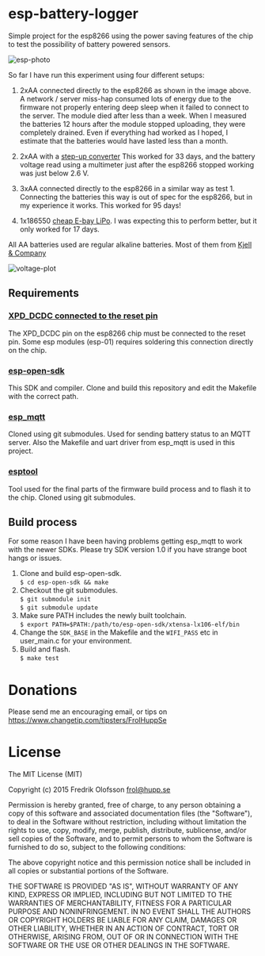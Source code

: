 esp-battery-logger
==================
Simple project for the esp8266 using the power saving features of the
chip to test the possibility of battery powered sensors.

![esp-photo](https://pbs.twimg.com/media/B_P5WMMUoAMHy9B.jpg:large)

So far I have run this experiment using four different setups:

1. 2xAA connected directly to the esp8266 as shown in the image above.
   A network / server miss-hap consumed lots of energy due to the
   firmware not properly entering deep sleep when it failed to connect
   to the server.  The module died after less than a week. When I
   measured the batteries 12 hours after the module stopped uploading,
   they were completely drained.  Even if everything had worked as I
   hoped, I estimate that the batteries would have lasted less than a
   month.

2. 2xAA with a [step-up converter](http://www.ebay.com/itm/mini-DC-DC-0-8-3-3V-to-DC-3-3V-Step-UP-Boost-Power-Module-For-Breadboard-Arduino-/281556288481?hash=item418e1003e1)
   This worked for 33 days, and the battery voltage read using a
   multimeter just after the esp8266 stopped working was just below
   2.6 V.

3. 3xAA connected directly to the esp8266 in a similar way as test 1.
   Connecting the batteries this way is out of spec for the esp8266,
   but in my experience it works.  This worked for 95 days!

4. 1x186550 [cheap E-bay LiPo](http://www.ebay.com/itm/2x-UltraFire-18650-6000mAh-Li-Ion-Rechargeable-3-7V-Battery-For-Torch-Flashlight-/381196017618?hash=item58c10d9fd2).
   I was expecting this to perform better, but it only worked for 17
   days.

All AA batteries used are regular alkaline batteries. Most of them
from [Kjell & Company](http://www.kjell.com/sortiment/el/batterier/alkaliska/kjell-company-aa-batterier-%28lr6%29-20-pack-p32301)

![voltage-plot](https://i.imgur.com/Jwh15rC.png)

Requirements
------------
### [XPD_DCDC connected to the reset pin](http://hackaday.com/2015/02/08/hack-allows-esp-01-to-go-to-deep-sleep/)
The XPD_DCDC pin on the esp8266 chip must be connected to the reset
pin. Some esp modules (esp-01) requires soldering this connection
directly on the chip.

### [esp-open-sdk](https://github.com/pfalcon/esp-open-sdk)
This SDK and compiler. Clone and build this repository and edit the
Makefile with the correct path.

### [esp_mqtt](https://github.com/tuanpmt/esp_mqtt.git)
Cloned using git submodules. Used for sending battery status to an
MQTT server. Also the Makefile and uart driver from esp_mqtt is used
in this project.

### [esptool](https://github.com/themadinventor/esptool.git)
Tool used for the final parts of the firmware build process and to
flash it to the chip. Cloned using git submodules.

Build process
-------------
For some reason I have been having problems getting esp_mqtt to work
with the newer SDKs. Please try SDK version 1.0 if you have strange
boot hangs or issues.

1. Clone and build esp-open-sdk.  
   `$ cd esp-open-sdk && make`
2. Checkout the git submodules.  
   `$ git submodule init`  
   `$ git submodule update`
3. Make sure PATH includes the newly built toolchain.  
   `$ export PATH=$PATH:/path/to/esp-open-sdk/xtensa-lx106-elf/bin`
4. Change the `SDK_BASE` in the Makefile and the `WIFI_PASS` etc in
   user_main.c for your environment.
5. Build and flash.  
   `$ make test`

Donations
=========
Please send me an encouraging email, or tips on
https://www.changetip.com/tipsters/FrolHuppSe

License
=======
The MIT License (MIT)

Copyright (c) 2015 Fredrik Olofsson <frol@hupp.se>

Permission is hereby granted, free of charge, to any person obtaining a copy
of this software and associated documentation files (the "Software"), to deal
in the Software without restriction, including without limitation the rights
to use, copy, modify, merge, publish, distribute, sublicense, and/or sell
copies of the Software, and to permit persons to whom the Software is
furnished to do so, subject to the following conditions:

The above copyright notice and this permission notice shall be included in
all copies or substantial portions of the Software.

THE SOFTWARE IS PROVIDED "AS IS", WITHOUT WARRANTY OF ANY KIND, EXPRESS OR
IMPLIED, INCLUDING BUT NOT LIMITED TO THE WARRANTIES OF MERCHANTABILITY,
FITNESS FOR A PARTICULAR PURPOSE AND NONINFRINGEMENT. IN NO EVENT SHALL THE
AUTHORS OR COPYRIGHT HOLDERS BE LIABLE FOR ANY CLAIM, DAMAGES OR OTHER
LIABILITY, WHETHER IN AN ACTION OF CONTRACT, TORT OR OTHERWISE, ARISING FROM,
OUT OF OR IN CONNECTION WITH THE SOFTWARE OR THE USE OR OTHER DEALINGS IN
THE SOFTWARE.
